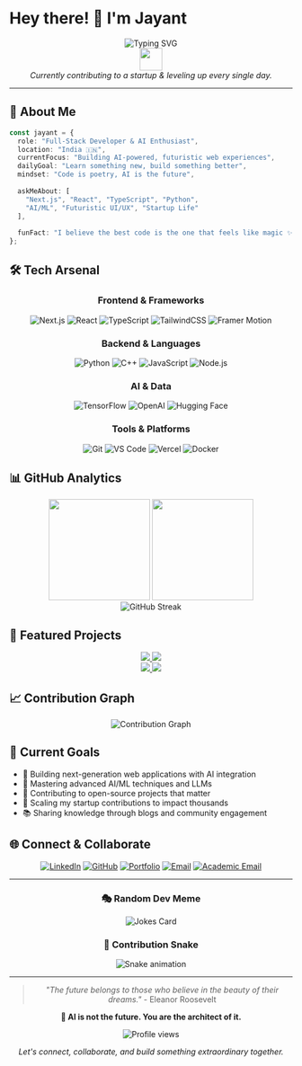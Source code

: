 # Hey there! 👋 I'm Jayant

<div align="center">
  <img src="https://readme-typing-svg.herokuapp.com?font=Fira+Code&size=32&duration=2800&pause=2000&color=A855F7&center=true&vCenter=true&width=940&lines=AI+Engineer+%26+Full-Stack+Developer;Building+the+Future%2C+One+Line+at+a+Time;Welcome+to+My+Digital+Universe!" alt="Typing SVG" />
</div>

<div align="center">
  <img src="https://media.giphy.com/media/hvRJCLFzcasrR4ia7z/giphy.gif" width="40"/>
  <br>
  <em>Currently contributing to a startup & leveling up every single day.</em>
</div>

---

## 🚀 About Me

```typescript
const jayant = {
  role: "Full-Stack Developer & AI Enthusiast",
  location: "India 🇮🇳",
  currentFocus: "Building AI-powered, futuristic web experiences",
  dailyGoal: "Learn something new, build something better",
  mindset: "Code is poetry, AI is the future",
  
  askMeAbout: [
    "Next.js", "React", "TypeScript", "Python", 
    "AI/ML", "Futuristic UI/UX", "Startup Life"
  ],
  
  funFact: "I believe the best code is the one that feels like magic ✨"
};
```

## 🛠️ Tech Arsenal

<div align="center">

### Frontend & Frameworks
![Next.js](https://img.shields.io/badge/Next.js-000000?style=for-the-badge&logo=next.js&logoColor=white)
![React](https://img.shields.io/badge/React-61DAFB?style=for-the-badge&logo=react&logoColor=black)
![TypeScript](https://img.shields.io/badge/TypeScript-3178C6?style=for-the-badge&logo=typescript&logoColor=white)
![TailwindCSS](https://img.shields.io/badge/Tailwind_CSS-38B2AC?style=for-the-badge&logo=tailwind-css&logoColor=white)
![Framer Motion](https://img.shields.io/badge/Framer_Motion-0055FF?style=for-the-badge&logo=framer&logoColor=white)

### Backend & Languages
![Python](https://img.shields.io/badge/Python-3776AB?style=for-the-badge&logo=python&logoColor=white)
![C++](https://img.shields.io/badge/C++-00599C?style=for-the-badge&logo=cplusplus&logoColor=white)
![JavaScript](https://img.shields.io/badge/JavaScript-F7DF1E?style=for-the-badge&logo=javascript&logoColor=black)
![Node.js](https://img.shields.io/badge/Node.js-339933?style=for-the-badge&logo=node.js&logoColor=white)

### AI & Data
![TensorFlow](https://img.shields.io/badge/TensorFlow-FF6F00?style=for-the-badge&logo=tensorflow&logoColor=white)
![OpenAI](https://img.shields.io/badge/OpenAI-412991?style=for-the-badge&logo=openai&logoColor=white)
![Hugging Face](https://img.shields.io/badge/🤗_Hugging_Face-FFD21E?style=for-the-badge&logoColor=black)

### Tools & Platforms
![Git](https://img.shields.io/badge/Git-F05032?style=for-the-badge&logo=git&logoColor=white)
![VS Code](https://img.shields.io/badge/VS_Code-007ACC?style=for-the-badge&logo=visual-studio-code&logoColor=white)
![Vercel](https://img.shields.io/badge/Vercel-000000?style=for-the-badge&logo=vercel&logoColor=white)
![Docker](https://img.shields.io/badge/Docker-2496ED?style=for-the-badge&logo=docker&logoColor=white)

</div>

## 📊 GitHub Analytics

<div align="center">
  <img height="180em" src="https://github-readme-stats.vercel.app/api?username=Pasta-coder&show_icons=true&theme=tokyonight&include_all_commits=true&count_private=true"/>
  <img height="180em" src="https://github-readme-stats.vercel.app/api/top-langs/?username=Pasta-coder&layout=compact&langs_count=8&theme=tokyonight"/>
</div>

<div align="center">
  <img src="https://github-readme-streak-stats.herokuapp.com/?user=Pasta-coder&theme=tokyonight" alt="GitHub Streak" />
</div>

## 🌟 Featured Projects

<div align="center">
  <a href="https://github.com/Pasta-coder/financial_dasboard">
    <img src="https://github-readme-stats.vercel.app/api/pin/?username=Pasta-coder&repo=financial_dasboard&theme=tokyonight" />
  </a>
  <a href="https://github.com/Pasta-coder/college_placemnt_platform">
    <img src="https://github-readme-stats.vercel.app/api/pin/?username=Pasta-coder&repo=college_placemnt_platform&theme=tokyonight" />
  </a>
</div>

<div align="center">
  <a href="https://github.com/Pasta-coder/codegeass">
    <img src="https://github-readme-stats.vercel.app/api/pin/?username=Pasta-coder&repo=codegeass&theme=tokyonight" />
  </a>
  <a href="https://github.com/Pasta-coder/game_2">
    <img src="https://github-readme-stats.vercel.app/api/pin/?username=Pasta-coder&repo=game_2&theme=tokyonight" />
  </a>
</div>

## 📈 Contribution Graph
<div align="center">
  <img src="https://github-readme-activity-graph.vercel.app/graph?username=Pasta-coder&theme=tokyo-night&hide_border=true" alt="Contribution Graph" />
</div>

## 🎯 Current Goals

- 🔭 Building next-generation web applications with AI integration
- 🌱 Mastering advanced AI/ML techniques and LLMs
- 👯 Contributing to open-source projects that matter
- 🚀 Scaling my startup contributions to impact thousands
- 📚 Sharing knowledge through blogs and community engagement

## 🌐 Connect & Collaborate

<div align="center">
  
[![LinkedIn](https://img.shields.io/badge/LinkedIn-0077B5?style=for-the-badge&logo=linkedin&logoColor=white)](https://linkedin.com/in/jayant-chauhan-991499260)
[![GitHub](https://img.shields.io/badge/GitHub-100000?style=for-the-badge&logo=github&logoColor=white)](https://github.com/Pasta-coder)
[![Portfolio](https://img.shields.io/badge/Portfolio-FF5722?style=for-the-badge&logo=firefox&logoColor=white)](https://your-portfolio-link.com)
[![Email](https://img.shields.io/badge/Email-D14836?style=for-the-badge&logo=gmail&logoColor=white)](mailto:0001jayant@gmail.com)
[![Academic Email](https://img.shields.io/badge/Academic_Email-0078D4?style=for-the-badge&logo=microsoft-outlook&logoColor=white)](mailto:jayant.chauhan.ug24@nsut.ac.in)

</div>

---

<div align="center">
  
### 🎭 Random Dev Meme
<img src="https://readme-jokes.vercel.app/api?theme=tokyonight" alt="Jokes Card" />

### 🐍 Contribution Snake
<img src="https://raw.githubusercontent.com/Pasta-coder/Pasta-coder/output/github-contribution-grid-snake.svg" alt="Snake animation" />

</div>

---

<div align="center">
  
> *"The future belongs to those who believe in the beauty of their dreams."* - Eleanor Roosevelt

**🚀 AI is not the future. You are the architect of it.**

<img src="https://komarev.com/ghpvc/?username=Pasta-coder&label=Profile%20views&color=0e75b6&style=flat" alt="Profile views" />

*Let's connect, collaborate, and build something extraordinary together.*

</div>
